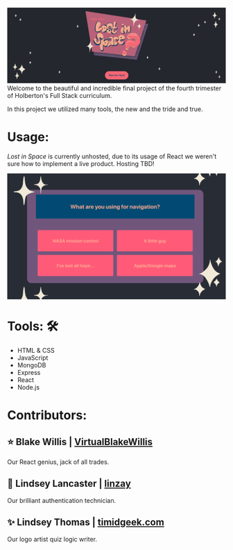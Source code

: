 ![Are you Lost in Space? Logo](/images/readme_header.png)
Welcome to the beautiful and incredible final project of the fourth trimester of Holberton's Full Stack curriculum. 

In this project we utilized many tools, the new and the tride and true.

# Usage:
*Lost in Space* is currently unhosted, due to its usage of React we weren't sure how to implement a live product. Hosting TBD!

![Quiz example](/images/quiz_example.png)

# Tools: :hammer_and_wrench:
- HTML & CSS 
- JavaScript
- MongoDB
- Express
- React
- Node.js

# Contributors:

## :star: Blake Willis | [VirtualBlakeWillis](https://github.com/VirtualBlakeWillis)
Our React genius, jack of all trades.
## :crescent_moon: Lindsey Lancaster | [linzay](https://github.com/linszay)
Our brilliant authentication technician.
## :sparkles: Lindsey Thomas | [timidgeek.com](timidgeek.com)
Our logo artist quiz logic writer.